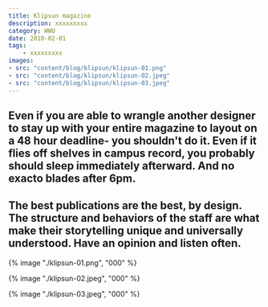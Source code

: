 ```yaml
---
title: Klipsun magazine
description: xxxxxxxxx
category: WWU
date: 2010-02-01
tags: 
    - xxxxxxxxx
images: 
- src: "content/blog/klipsun/klipsun-01.png"
- src: "content/blog/klipsun/klipsun-02.jpeg"
- src: "content/blog/klipsun/klipsun-03.jpeg"
---
```


Even if you are able to wrangle another designer to stay up with your entire magazine to layout on a 48 hour deadline- you shouldn't do it. Even if it flies off shelves in campus record, you probably should sleep immediately afterward. And no exacto blades after 6pm.
-
The best publications are the best, by design. The structure and behaviors of the staff are what make their storytelling unique and universally understood. Have an opinion and listen often.
- 

{% image "./klipsun-01.png", "000" %} 

<div class="two-column">

{% image "./klipsun-02.jpeg", "000" %} 

{% image "./klipsun-03.jpeg", "000" %} 

</div>

